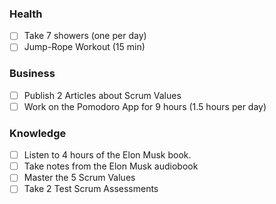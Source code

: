 ### Health
- [ ] Take 7 showers (one per day)
- [ ] Jump-Rope Workout (15 min)

### Business
- [ ] Publish 2 Articles about Scrum Values
- [ ] Work on the Pomodoro App for 9 hours (1.5 hours per day)

### Knowledge
- [ ] Listen to 4 hours of the Elon Musk book.
- [ ] Take notes from the Elon Musk audiobook
- [ ] Master the 5 Scrum Values
- [ ] Take 2 Test Scrum Assessments 
